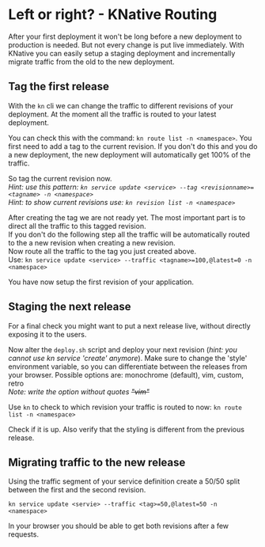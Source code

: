 # Left or right? - KNative Routing

After your first deployment it won't be long before a new deployment to production is needed. But not every change is put live immediately. With KNative you can easily setup a staging deployment and incrementally migrate traffic from the old to the new deployment.  


## Tag the first release

With the `kn` cli we can change the traffic to different revisions of your deployment. At the moment all the traffic is routed to your latest deployment.

You can check this with the command: `kn route list -n <namespace>`. You first need to add a tag to the current revision.
If you don't do this and you do a new deployment, the new deployment will automatically get 100% of the traffic.

So tag the current revision now. \
_Hint: use this pattern: `kn service update <service> --tag <revisionname>=<tagname> -n <namespace>`_ \
_Hint: to show current revisions use: `kn revision list -n <namespace>`_
 
After creating the tag we are not ready yet. The most important part is to direct all the traffic to this tagged revision.  
If you don't do the following step all the traffic will be automatically routed to the a new revision when creating a new revision.  
Now route all the traffic to the tag you just created above.  
Use: `kn service update <service> --traffic <tagname>=100,@latest=0 -n <namespace>` 
 
You have now setup the first revision of your application. 


## Staging the next release
For a final check you might want to put a next release live, without directly exposing it to the users. 

Now alter the `deploy.sh` script and deploy your next revision (_hint: you cannot use kn service 'create' anymore_).
Make sure to change the 'style' environment variable, so you can differentiate between the releases from your browser. 
Possible options are: monochrome (default), vim, custom, retro \
_Note: write the option without quotes ~~"vim"~~_

Use `kn` to check to which revision your traffic is routed to now:
`kn route list -n <namespace>`

Check if it is up. Also verify that the styling is different from the previous release.


## Migrating traffic to the new release
Using the traffic segment of your service definition create a 50/50 split between the first and the second revision.

`kn service update <servie> --traffic <tag>=50,@latest=50 -n <namespace>`

In your browser you should be able to get both revisions after a few requests.